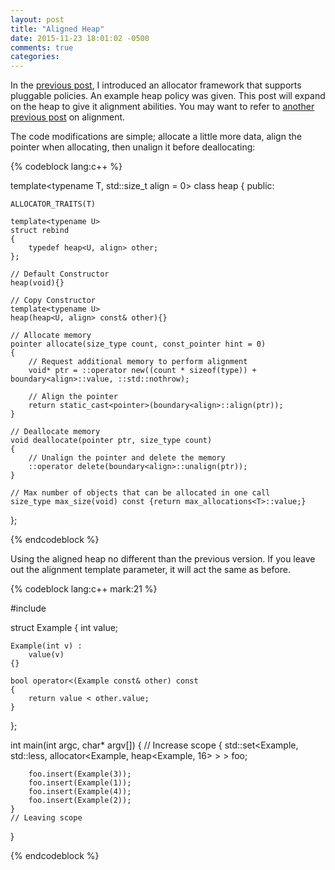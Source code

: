 ```yaml
---
layout: post
title: "Aligned Heap"
date: 2015-11-23 18:01:02 -0500
comments: true
categories: 
---
```


In the [previous post](http://jrruethe.github.io/blog/2015/11/22/allocators/), I introduced an allocator framework that supports pluggable policies. An example heap policy was given. This post will expand on the heap to give it alignment abilities. You may want to refer to [another previous post](http://jrruethe.github.io/blog/2015/08/23/placement-new/) on alignment.

The code modifications are simple; allocate a little more data, align the pointer when allocating, then unalign it before deallocating:

{% codeblock lang:c++ %}

template<typename T,
		   std::size_t align = 0>
class heap
{
public:

	ALLOCATOR_TRAITS(T)

	template<typename U>
	struct rebind
	{
		typedef heap<U, align> other;
	};

	// Default Constructor
	heap(void){}

	// Copy Constructor
	template<typename U>
	heap(heap<U, align> const& other){}

	// Allocate memory
	pointer allocate(size_type count, const_pointer hint = 0)
	{
		// Request additional memory to perform alignment
		void* ptr = ::operator new((count * sizeof(type)) + boundary<align>::value, ::std::nothrow);

		// Align the pointer
		return static_cast<pointer>(boundary<align>::align(ptr));
	}

	// Deallocate memory
	void deallocate(pointer ptr, size_type count)
	{
		// Unalign the pointer and delete the memory
		::operator delete(boundary<align>::unalign(ptr));
	}

	// Max number of objects that can be allocated in one call
	size_type max_size(void) const {return max_allocations<T>::value;}
};


{% endcodeblock %}

Using the aligned heap no different than the previous version. If you leave out the alignment template parameter, it will act the same as before.

{% codeblock lang:c++ mark:21 %}

#include <set>

struct Example
{
	int value;

	Example(int v) :
		value(v)
	{}

	bool operator<(Example const& other) const
	{
		return value < other.value;
	}
};

int main(int argc, char* argv[])
{
	// Increase scope
	{
		std::set<Example, std::less<Example>, allocator<Example, heap<Example, 16> > > foo;

		foo.insert(Example(3));
		foo.insert(Example(1));
		foo.insert(Example(4));
		foo.insert(Example(2));
	}
	// Leaving scope
}

{% endcodeblock %}
